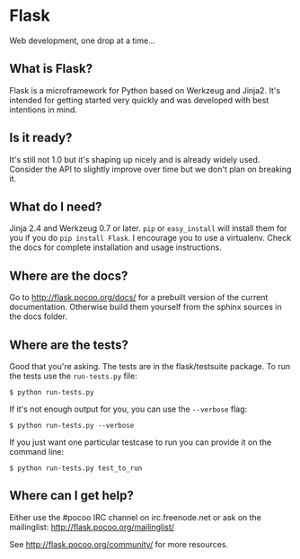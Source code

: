 # Flask

Web development, one drop at a time...


## What is Flask?

Flask is a microframework for Python based on Werkzeug
and Jinja2.  It's intended for getting started very quickly
and was developed with best intentions in mind.

## Is it ready?

It's still not 1.0 but it's shaping up nicely and is
already widely used.  Consider the API to slightly
improve over time but we don't plan on breaking it.

## What do I need?

Jinja 2.4 and Werkzeug 0.7 or later.
`pip` or `easy_install` will install them for you if you do
`pip install Flask`. I encourage you to use a virtualenv.
Check the docs for complete installation and usage
instructions.

## Where are the docs?

Go to http://flask.pocoo.org/docs/ for a prebuilt version
of the current documentation.  Otherwise build them yourself
from the sphinx sources in the docs folder.

## Where are the tests?

Good that you're asking.  The tests are in the
flask/testsuite package.  To run the tests use the
`run-tests.py` file:

    $ python run-tests.py

If it's not enough output for you, you can use the
`--verbose` flag:

    $ python run-tests.py --verbose

If you just want one particular testcase to run you can
provide it on the command line:

    $ python run-tests.py test_to_run

## Where can I get help?

Either use the #pocoo IRC channel on irc.freenode.net or
ask on the mailinglist: http://flask.pocoo.org/mailinglist/

See http://flask.pocoo.org/community/ for more resources.

